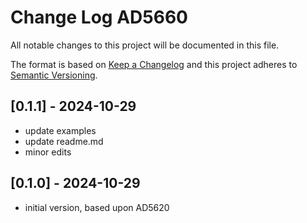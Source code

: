 # Change Log AD5660

All notable changes to this project will be documented in this file.

The format is based on [Keep a Changelog](http://keepachangelog.com/)
and this project adheres to [Semantic Versioning](http://semver.org/).


## [0.1.1] - 2024-10-29
- update examples
- update readme.md
- minor edits


## [0.1.0] - 2024-10-29
- initial version, based upon AD5620

